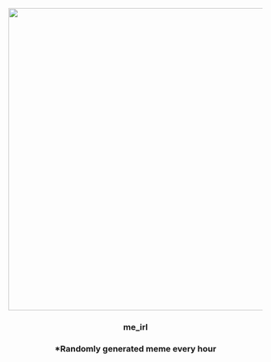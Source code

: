 <p align="center">
        <img src="https://i.redd.it/3prqk5rwt3o91.png" width="600" height="600">
        </p>
        <h3 align="center">me_irl</h3>
        <h3 align="center">*Randomly generated meme every hour</h3>
    